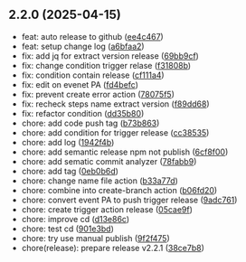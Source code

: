 ## 2.2.0 (2025-04-15)

* feat: auto release to github ([ee4c467](https://github.com/NamCaoDev/postman-codegen/commit/ee4c467))
* feat: setup change log ([a6bfaa2](https://github.com/NamCaoDev/postman-codegen/commit/a6bfaa2))
* fix: add jq for extract version release ([69bb9cf](https://github.com/NamCaoDev/postman-codegen/commit/69bb9cf))
* fix: change condition trigger relase ([f31808b](https://github.com/NamCaoDev/postman-codegen/commit/f31808b))
* fix: condition contain release ([cf111a4](https://github.com/NamCaoDev/postman-codegen/commit/cf111a4))
* fix: edit on evenet PA ([fd4befc](https://github.com/NamCaoDev/postman-codegen/commit/fd4befc))
* fix: prevent create error action ([78075f5](https://github.com/NamCaoDev/postman-codegen/commit/78075f5))
* fix: recheck steps name extract version ([f89dd68](https://github.com/NamCaoDev/postman-codegen/commit/f89dd68))
* fix: refactor condition ([dd35b80](https://github.com/NamCaoDev/postman-codegen/commit/dd35b80))
* chore: add code push tag ([b73b863](https://github.com/NamCaoDev/postman-codegen/commit/b73b863))
* chore: add condition for trigger release ([cc38535](https://github.com/NamCaoDev/postman-codegen/commit/cc38535))
* chore: add log ([1942f4b](https://github.com/NamCaoDev/postman-codegen/commit/1942f4b))
* chore: add semantic release npm not publish ([6cf8f00](https://github.com/NamCaoDev/postman-codegen/commit/6cf8f00))
* chore: add sematic commit analyzer ([78fabb9](https://github.com/NamCaoDev/postman-codegen/commit/78fabb9))
* chore: add tag ([0eb0b6d](https://github.com/NamCaoDev/postman-codegen/commit/0eb0b6d))
* chore: change name file action ([b33a77d](https://github.com/NamCaoDev/postman-codegen/commit/b33a77d))
* chore: combine into create-branch action ([b06fd20](https://github.com/NamCaoDev/postman-codegen/commit/b06fd20))
* chore: convert event PA to push trigger release ([9adc761](https://github.com/NamCaoDev/postman-codegen/commit/9adc761))
* chore: create trigger action release ([05cae9f](https://github.com/NamCaoDev/postman-codegen/commit/05cae9f))
* chore: improve cd ([d13e86c](https://github.com/NamCaoDev/postman-codegen/commit/d13e86c))
* chore: test cd ([901e3bd](https://github.com/NamCaoDev/postman-codegen/commit/901e3bd))
* chore: try use manual publish ([9f2f475](https://github.com/NamCaoDev/postman-codegen/commit/9f2f475))
* chore(release): prepare release v2.2.1 ([38ce7b8](https://github.com/NamCaoDev/postman-codegen/commit/38ce7b8))



